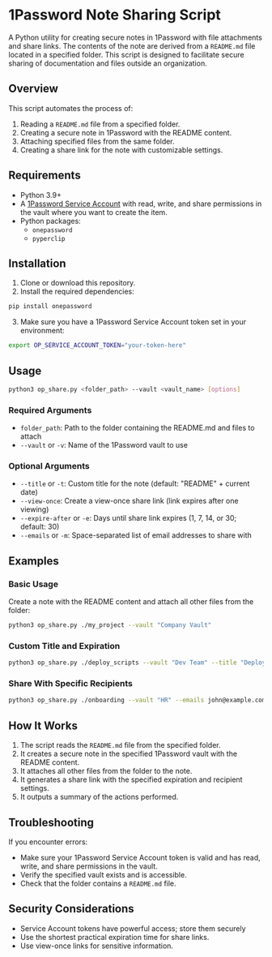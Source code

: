 # 1Password Note Sharing Script

A Python utility for creating secure notes in 1Password with file attachments and share links. The contents of the note are derived from a `README.md` file located in a specified folder. This script is designed to facilitate secure sharing of documentation and files outside an organization.

## Overview

This script automates the process of:

1. Reading a `README.md` file from a specified folder.
2. Creating a secure note in 1Password with the README content.
3. Attaching specified files from the same folder.
4. Creating a share link for the note with customizable settings.

## Requirements

- Python 3.9+
- A [1Password Service Account](https://developer.1password.com/docs/service-accounts/get-started/) with read, write, and share permissions in the vault where you want to create the item.
- Python packages:
  - `onepassword`
  - `pyperclip`

## Installation

1. Clone or download this repository.
2. Install the required dependencies:

```bash
pip install onepassword
```

3. Make sure you have a 1Password Service Account token set in your environment:

```bash
export OP_SERVICE_ACCOUNT_TOKEN="your-token-here"
```

## Usage

```bash
python3 op_share.py <folder_path> --vault <vault_name> [options]
```

### Required Arguments

- `folder_path`: Path to the folder containing the README.md and files to attach
- `--vault` or `-v`: Name of the 1Password vault to use

### Optional Arguments

- `--title` or `-t`: Custom title for the note (default: "README" + current date)
- `--view-once`: Create a view-once share link (link expires after one viewing)
- `--expire-after` or `-e`: Days until share link expires (1, 7, 14, or 30; default: 30)
- `--emails` or `-m`: Space-separated list of email addresses to share with

## Examples

### Basic Usage

Create a note with the README content and attach all other files from the folder:

```bash
python3 op_share.py ./my_project --vault "Company Vault"
```

### Custom Title and Expiration

```bash
python3 op_share.py ./deploy_scripts --vault "Dev Team" --title "Deployment Instructions" --expire-after 7
```

### Share With Specific Recipients

```bash
python3 op_share.py ./onboarding --vault "HR" --emails john@example.com sarah@example.com --view-once
```

## How It Works

1. The script reads the `README.md` file from the specified folder.
2. It creates a secure note in the specified 1Password vault with the README content.
3. It attaches all other files from the folder to the note.
4. It generates a share link with the specified expiration and recipient settings.
5. It outputs a summary of the actions performed.

## Troubleshooting

If you encounter errors:

- Make sure your 1Password Service Account token is valid and has read, write, and share permissions in the vault.
- Verify the specified vault exists and is accessible.
- Check that the folder contains a `README.md` file.

## Security Considerations

- Service Account tokens have powerful access; store them securely
- Use the shortest practical expiration time for share links.
- Use view-once links for sensitive information.
